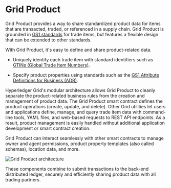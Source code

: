 # Grid Product

<!--
  Copyright 2018-2021 Cargill Incorporated
  Licensed under Creative Commons Attribution 4.0 International License
  https://creativecommons.org/licenses/by/4.0/
-->

Grid Product provides a way to share standardized product data for items that
are transacted, traded, or referenced in a supply chain. Grid Product is
grounded in [GS1 standards](https://www.gs1.org/standards) for trade items, but
features a flexible design that can be extended to other standards.

With Grid Product, it's easy to define and share product-related data.

* Uniquely identify each trade item with standard identifiers such as [GTINs
  (Global Trade Item Numbers)](https://www.gs1.org/standards/id-keys/gtin).

* Specify product properties using standards such as the [GS1 Attribute
  Definitions for Business
  (ADB)](https://www.gs1.org/standards/attribute-definitions-for-business ).

Hyperledger Grid's modular architecture allows Grid Product to cleanly separate
the product-related business rules from the creation and management of product
data.  The Grid Product smart contract defines the product operations (create,
update, and delete). Other Grid utilities let users and applications define,
manage, and query trade item data with command-line tools, YAML files, and
web-based requests to REST API endpoints. As a result, product management is
easily handled without additional application development or smart contract
creation.

Grid Product can interact seamlessly with other smart contracts to manage owner
and agent permissions,  product property templates (also called schemas),
location data, and more.

![Grid Product architecture](images/grid_product.png)

These components combine to submit transactions to the back-end distributed
ledger, securely and efficiently sharing product data with all trading partners.
